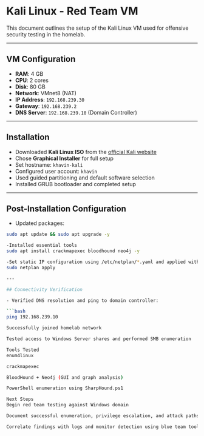 # Kali Linux - Red Team VM

This document outlines the setup of the Kali Linux VM used for offensive security testing in the homelab.

---

## VM Configuration

- **RAM**: 4 GB  
- **CPU**: 2 cores  
- **Disk**: 80 GB  
- **Network**: VMnet8 (NAT)  
- **IP Address**: `192.168.239.30`  
- **Gateway**: `192.168.239.2`  
- **DNS Server**: `192.168.239.10` (Domain Controller)

---

## Installation

- Downloaded **Kali Linux ISO** from the [official Kali website](https://www.kali.org/get-kali/)
- Chose **Graphical Installer** for full setup
- Set hostname: `khavin-kali`
- Configured user account: `khavin`
- Used guided partitioning and default software selection
- Installed GRUB bootloader and completed setup

---

## Post-Installation Configuration

- Updated packages:

```bash
sudo apt update && sudo apt upgrade -y

-Installed essential tools
sudo apt install crackmapexec bloodhound neo4j -y

-Set static IP configuration using /etc/netplan/*.yaml and applied with:
sudo netplan apply

---

## Connectivity Verification

- Verified DNS resolution and ping to domain controller:

```bash
ping 192.168.239.10

Successfully joined homelab network

Tested access to Windows Server shares and performed SMB enumeration

Tools Tested
enum4linux

crackmapexec

BloodHound + Neo4j (GUI and graph analysis)

PowerShell enumeration using SharpHound.ps1

Next Steps
Begin red team testing against Windows domain

Document successful enumeration, privilege escalation, and attack paths

Correlate findings with logs and monitor detection using blue team tools


